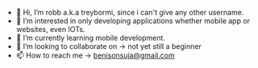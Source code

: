 - 👋 Hi, I’m robb a.k.a treybormi, since i can't give any other username.
- 👀 I’m interested in only developing applications whether mobile app or websites, even IOTs.
- 🌱 I’m currently learning mobile development.
- 💞️ I’m looking to collaborate on -> not yet still a beginner
- 📫 How to reach me -> benisonsuja@gmail.com

<!---
treybormi/treybormi is a ✨ special ✨ repository because its `README.md` (this file) appears on your GitHub profile.
You can click the Preview link to take a look at your changes.
--->
